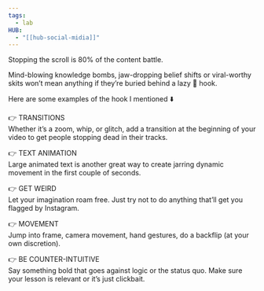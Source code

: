 ```yaml
---
tags:
  - lab
HUB:
  - "[[hub-social-midia]]"
---
```

Stopping the scroll is 80% of the content battle.  
  
Mind-blowing knowledge bombs, jaw-dropping belief shifts or viral-worthy skits won’t mean anything if they’re buried behind a lazy 💩 hook.  
  
Here are some examples of the hook I mentioned ⬇️  
  
👉 TRANSITIONS  
Whether it’s a zoom, whip, or glitch, add a transition at the beginning of your video to get people stopping dead in their tracks.  
  
👉 TEXT ANIMATION  
Large animated text is another great way to create jarring dynamic movement in the first couple of seconds.  
  
👉 GET WEIRD  
Let your imagination roam free. Just try not to do anything that’ll get you flagged by Instagram.  
  
👉 MOVEMENT  
Jump into frame, camera movement, hand gestures, do a backflip (at your own discretion).  
  
👉 BE COUNTER-INTUITIVE  
Say something bold that goes against logic or the status quo. Make sure your lesson is relevant or it’s just clickbait.